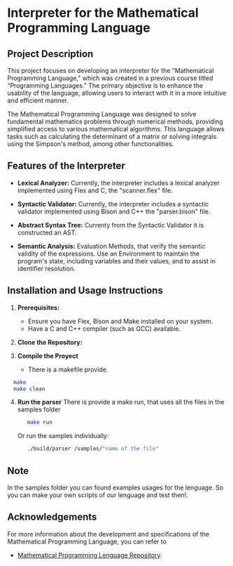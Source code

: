 # Interpreter for the Mathematical Programming Language

## Project Description

This project focuses on developing an interpreter for the "Mathematical Programming Language," which was created in a previous course titled “Programming Languages.” The primary objective is to enhance the usability of the language, allowing users to interact with it in a more intuitive and efficient manner.

The Mathematical Programming Language was designed to solve fundamental mathematics problems through numerical methods, providing simplified access to various mathematical algorithms. This language allows tasks such as calculating the determinant of a matrix or solving integrals using the Simpson's method, among other functionalities.

## Features of the Interpreter

- **Lexical Analyzer:** Currently, the interpreter includes a lexical analyzer implemented using Flex and C, the "scanner.flex" file.

- **Syntactic Validator:** Currently, the interpreter includes a syntactic validator implemented using Bison and C++ the "parser.bison" file.

- **Abstract Syntax Tree:** Currenty from the Syntactic Validator it is constructed an AST.

- **Semantic Analysis:** Evaluation Methods, that verify the semantic validity of the expressions. Use an Environment to maintain the program's state, including variables and their values, and to assist in identifier resolution.

## Installation and Usage Instructions

1. **Prerequisites:**
   - Ensure you have Flex, Bison and Make installed on your system.
   - Have a C and C++ compiler (such as GCC) available.

2. **Clone the Repository:**

3.  **Compile the Proyect**
    - There is a makefile provide.
   ```bash
     make
     make clean
   ```

4. **Run the parser**
    There is provide a make run, that uses all the files in the samples folder
   ```bash
      make run
   ```
   Or run the samples individually:
   ```bash
      ./build/parser /samples/"name of the file"
   ```
## Note
   In the samples folder you can found examples usages for the lenguage. So you can make your own scripts of our lenguage and test then!. 

## Acknowledgements
For more information about the development and specifications of the Mathematical Programming Language, you can refer to
- [Mathematical Programming Lenguage Repository](https://github.com/gerardorosetti/programming_languages_project).
